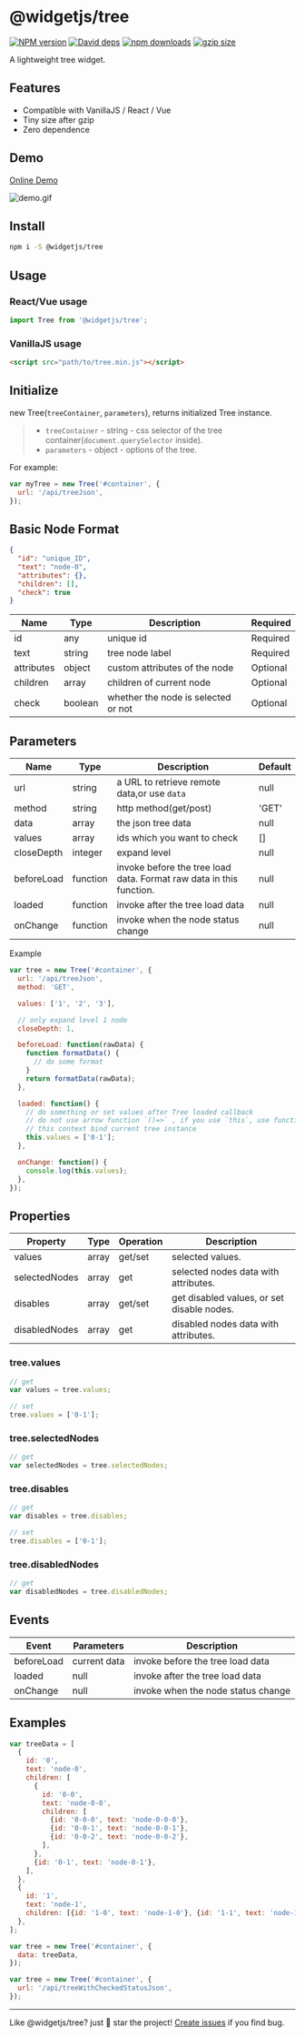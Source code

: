 # @widgetjs/tree

[![NPM version](https://img.shields.io/npm/v/@widgetjs/tree.svg?style=flat-square)](https://npmjs.org/package/@widgetjs/tree)
[![David deps](https://img.shields.io/david/daweilv/treejs.svg?style=flat-square)](https://david-dm.org/daweilv/treejs)
[![npm downloads](https://img.shields.io/npm/dm/@widgetjs/tree.svg?style=flat-square)](https://www.npmjs.com/package/@widgetjs/tree)
[![gzip size](https://flat.badgen.net/bundlephobia/minzip/@widgetjs/tree)](https://bundlephobia.com/result?p=@widgetjs/tree)

A lightweight tree widget.

## Features

* Compatible with VanillaJS / React / Vue
* Tiny size after gzip
* Zero dependence

## Demo

[Online Demo](https://daweilv.github.io/treejs/)

![demo.gif](https://daweilv.github.io/treejs/demo.gif)

## Install

```bash
npm i -S @widgetjs/tree
```

## Usage

### React/Vue usage

```js
import Tree from '@widgetjs/tree';
```

### VanillaJS usage

```html
<script src="path/to/tree.min.js"></script>
```

## Initialize

new Tree(`treeContainer`, `parameters`), returns initialized Tree instance.

> * `treeContainer` - string - css selector of the tree container(`document.querySelector` inside).
> * `parameters` - object - options of the tree.

For example:

```js
var myTree = new Tree('#container', {
  url: '/api/treeJson',
});
```

## Basic Node Format

```json
{
  "id": "unique_ID",
  "text": "node-0",
  "attributes": {},
  "children": [],
  "check": true
}
```

| Name       | Type    | Description                         | Required |
| ---------- | ------- | ----------------------------------- | -------- |
| id         | any     | unique id                           | Required |
| text       | string  | tree node label                     | Required |
| attributes | object  | custom attributes of the node       | Optional |
| children   | array   | children of current node            | Optional |
| check      | boolean | whether the node is selected or not | Optional |

## Parameters

| Name       | Type     | Description                                                         | Default |
| ---------- | -------- | ------------------------------------------------------------------- | ------- |
| url        | string   | a URL to retrieve remote data,or use `data`                         | null    |
| method     | string   | http method(get/post)                                               | 'GET'   |
| data       | array    | the json tree data                                                  | null    |
| values     | array    | ids which you want to check                                         | []      |
| closeDepth | integer  | expand level                                                        | null    |
| beforeLoad | function | invoke before the tree load data. Format raw data in this function. | null    |
| loaded     | function | invoke after the tree load data                                     | null    |
| onChange   | function | invoke when the node status change                                  | null    |

Example

```js
var tree = new Tree('#container', {
  url: '/api/treeJson',
  method: 'GET',

  values: ['1', '2', '3'],

  // only expand level 1 node
  closeDepth: 1,

  beforeLoad: function(rawData) {
    function formatData() {
      // do some format
    }
    return formatData(rawData);
  },

  loaded: function() {
    // do something or set values after Tree loaded callback
    // do not use arrow function `()=>` , if you use `this`, use function instead.
    // this context bind current tree instance
    this.values = ['0-1'];
  },

  onChange: function() {
    console.log(this.values);
  },
});
```

## Properties

| Property      | Type  | Operation | Description                                |
| ------------- | ----- | --------- | ------------------------------------------ |
| values        | array | get/set   | selected values.                           |
| selectedNodes | array | get       | selected nodes data with attributes.       |
| disables      | array | get/set   | get disabled values, or set disable nodes. |
| disabledNodes | array | get       | disabled nodes data with attributes.       |

### tree.values

```js
// get
var values = tree.values;

// set
tree.values = ['0-1'];
```

### tree.selectedNodes

```js
// get
var selectedNodes = tree.selectedNodes;
```

### tree.disables

```js
// get
var disables = tree.disables;

// set
tree.disables = ['0-1'];
```

### tree.disabledNodes

```js
// get
var disabledNodes = tree.disabledNodes;
```

## Events

| Event      | Parameters   | Description                        |
| ---------- | ------------ | ---------------------------------- |
| beforeLoad | current data | invoke before the tree load data   |
| loaded     | null         | invoke after the tree load data    |
| onChange   | null         | invoke when the node status change |

## Examples

```js
var treeData = [
  {
    id: '0',
    text: 'node-0',
    children: [
      {
        id: '0-0',
        text: 'node-0-0',
        children: [
          {id: '0-0-0', text: 'node-0-0-0'},
          {id: '0-0-1', text: 'node-0-0-1'},
          {id: '0-0-2', text: 'node-0-0-2'},
        ],
      },
      {id: '0-1', text: 'node-0-1'},
    ],
  },
  {
    id: '1',
    text: 'node-1',
    children: [{id: '1-0', text: 'node-1-0'}, {id: '1-1', text: 'node-1-1'}],
  },
];

var tree = new Tree('#container', {
  data: treeData,
});

var tree = new Tree('#container', {
  url: '/api/treeWithCheckedStatusJson',
});
```

---

Like @widgetjs/tree? just 🌟 star the project!
[Create issues](https://github.com/daweilv/treejs/issues) if you find bug.

